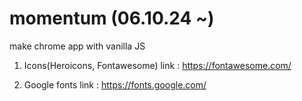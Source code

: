 # momentum (06.10.24 ~)

make chrome app with vanilla JS

1. Icons(Heroicons, Fontawesome)
   link : https://fontawesome.com/

2. Google fonts
   link : https://fonts.google.com/
